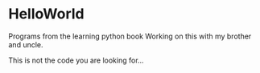 HelloWorld
==========

Programs from the learning python book
Working on this with my brother and uncle.

This is not the code you are looking for...
